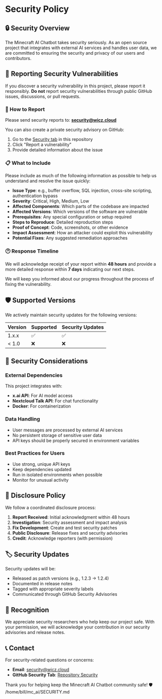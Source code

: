 # Security Policy

## 🔒 Security Overview

The Minecraft AI Chatbot takes security seriously. As an open source project that integrates with external AI services and handles user data, we are committed to ensuring the security and privacy of our users and contributors.

## 🚨 Reporting Security Vulnerabilities

If you discover a security vulnerability in this project, please report it responsibly. **Do not** report security vulnerabilities through public GitHub issues, discussions, or pull requests.

### 📧 How to Report

Please send security reports to: **security@wicz.cloud**

You can also create a private security advisory on GitHub:
1. Go to the [Security tab](https://github.com/webwicz/mc_ai/security) in this repository
2. Click "Report a vulnerability"
3. Provide detailed information about the issue

### 📋 What to Include

Please include as much of the following information as possible to help us understand and resolve the issue quickly:

- **Issue Type**: e.g., buffer overflow, SQL injection, cross-site scripting, authentication bypass
- **Severity**: Critical, High, Medium, Low
- **Affected Components**: Which parts of the codebase are impacted
- **Affected Versions**: Which versions of the software are vulnerable
- **Prerequisites**: Any special configuration or setup required
- **Steps to Reproduce**: Detailed reproduction steps
- **Proof of Concept**: Code, screenshots, or other evidence
- **Impact Assessment**: How an attacker could exploit this vulnerability
- **Potential Fixes**: Any suggested remediation approaches

### 🕐 Response Timeline

We will acknowledge receipt of your report within **48 hours** and provide a more detailed response within **7 days** indicating our next steps.

We will keep you informed about our progress throughout the process of fixing the vulnerability.

## 🛡️ Supported Versions

We actively maintain security updates for the following versions:

| Version | Supported          | Security Updates |
| ------- | ------------------ | ---------------- |
| 1.x.x   | :white_check_mark: | :white_check_mark: |
| < 1.0   | :x:                | :x:               |

## 🔐 Security Considerations

### External Dependencies
This project integrates with:
- **x.ai API**: For AI model access
- **Nextcloud Talk API**: For chat functionality
- **Docker**: For containerization

### Data Handling
- User messages are processed by external AI services
- No persistent storage of sensitive user data
- API keys should be properly secured in environment variables

### Best Practices for Users
- Use strong, unique API keys
- Keep dependencies updated
- Run in isolated environments when possible
- Monitor for unusual activity

## 📜 Disclosure Policy

We follow a coordinated disclosure process:

1. **Report Received**: Initial acknowledgment within 48 hours
2. **Investigation**: Security assessment and impact analysis
3. **Fix Development**: Create and test security patches
4. **Public Disclosure**: Release fixes and security advisories
5. **Credit**: Acknowledge reporters (with permission)

## 🏷️ Security Updates

Security updates will be:
- Released as patch versions (e.g., 1.2.3 → 1.2.4)
- Documented in release notes
- Tagged with appropriate severity labels
- Communicated through GitHub Security Advisories

## 🙏 Recognition

We appreciate security researchers who help keep our project safe. With your permission, we will acknowledge your contribution in our security advisories and release notes.

## 📞 Contact

For security-related questions or concerns:
- **Email**: security@wicz.cloud
- **GitHub Security Tab**: [Repository Security](https://github.com/webwicz/mc_ai/security)

Thank you for helping keep the Minecraft AI Chatbot community safe! 🛡️</content>
<parameter name="filePath">/home/bill/mc_ai/SECURITY.md
